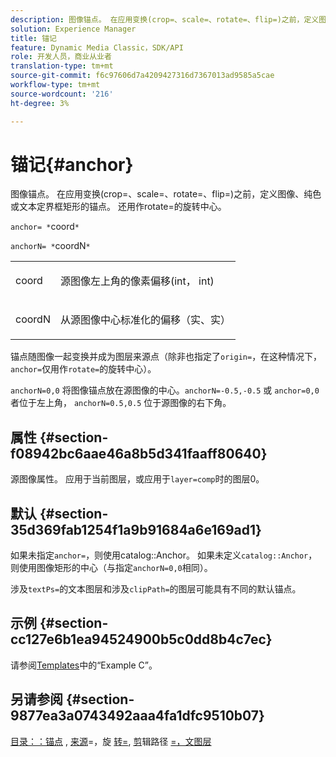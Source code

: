 ```yaml
---
description: 图像锚点。 在应用变换(crop=、scale=、rotate=、flip=)之前，定义图像、纯色或文本定界框矩形的锚点。 还用作rotate=的旋转中心。
solution: Experience Manager
title: 锚记
feature: Dynamic Media Classic，SDK/API
role: 开发人员，商业从业者
translation-type: tm+mt
source-git-commit: f6c97606d7a4209427316d7367013ad9585a5cae
workflow-type: tm+mt
source-wordcount: '216'
ht-degree: 3%

---
```



# 锚记{#anchor}

图像锚点。 在应用变换(crop=、scale=、rotate=、flip=)之前，定义图像、纯色或文本定界框矩形的锚点。 还用作rotate=的旋转中心。

`anchor= *`coord`*`

`anchorN= *`coordN`*`

<table id="simpletable_3ED1CD0BF473439FA1132FC84B4452A8"> 
 <tr class="strow"> 
  <td class="stentry"> <p><span class="codeph"> <span class="varname"> coord</span> </span> </p> </td> 
  <td class="stentry"> <p>源图像左上角的像素偏移(int， int) </p></td> 
 </tr> 
 <tr class="strow"> 
  <td class="stentry"> <p><span class="codeph"> <span class="varname"> coordN</span> </span> </p> </td> 
  <td class="stentry"> <p>从源图像中心标准化的偏移（实、实） </p></td> 
 </tr> 
</table>

锚点随图像一起变换并成为图层来源点（除非也指定了`origin=`，在这种情况下，`anchor=`仅用作`rotate=`的旋转中心）。

`anchorN=0,0` 将图像锚点放在源图像的中心。`anchorN=-0.5,-0.5` 或 `anchor=0,0` 者位于左上角， `anchorN=0.5,0.5` 位于源图像的右下角。

## 属性 {#section-f08942bc6aae46a8b5d341faaff80640}

源图像属性。 应用于当前图层，或应用于`layer=comp`时的图层0。

## 默认 {#section-35d369fab1254f1a9b91684a6e169ad1}

如果未指定`anchor=`，则使用catalog::Anchor。 如果未定义`catalog::Anchor`，则使用图像矩形的中心（与指定`anchorN=0,0`相同）。

涉及`textPs=`的文本图层和涉及`clipPath=`的图层可能具有不同的默认锚点。

## 示例 {#section-cc127e6b1ea94524900b5c0dd8b4c7ec}

请参阅[Templates](../../../../../is-api/http-ref/image-serving-api-ref/c-http-protocol-reference/c-templates/c-templates.md#concept-3cd2d2adae0e41b2979b9640244d4d3e)中的“Example C”。

## 另请参阅 {#section-9877ea3a0743492aaa4fa1dfc9510b07}

[目录：：锚点](/help/aem-is-ir-api/is-api/image-catalog/image-serving-api-ref/c-image-catalog-reference/c-image-svg-data-reference/c-image-data-reference/r-anchor-cat.md) , [来源](../../../../../is-api/http-ref/image-serving-api-ref/c-http-protocol-reference/c-command-reference/r-origin.md#reference-e11c7ac06e2240cc884c3fec98f05138)=，旋 [转=](../../../../../is-api/http-ref/image-serving-api-ref/c-http-protocol-reference/c-command-reference/r-rotate.md#reference-12abb086635546ec9ec2e1a793dc1096), [剪](../../../../../is-api/http-ref/image-serving-api-ref/c-http-protocol-reference/c-command-reference/r-clippath.md#reference-8139b1b52dc54749b51b109521ddf83d)辑路径 [=，文图层](../../../../../is-api/http-ref/image-serving-api-ref/c-http-protocol-reference/c-text-formatting/r-text-layers.md#reference-47e78cfb18134db5ab09e17af14a6a8f)
